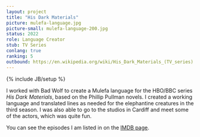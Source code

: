 ```yaml
---
layout: project
title: "His Dark Materials"
picture: mulefa-language.jpg
picture-small: mulefa-language-200.jpg
status: 2022
role: Language Creator
stub: TV Series
conlang: true
ranking: 5
outbound: https://en.wikipedia.org/wiki/His_Dark_Materials_(TV_series)
---
```

{% include JB/setup %}

I worked with Bad Wolf to create a Mulefa language for the HBO/BBC series _His Dark Materials_, based on the Phillip Pullman novels. I created a working language and translated lines as needed for the elephantine creatures in the third season. I was also able to go to the studios in Cardiff and meet some of the actors, which was quite fun.

You can see the episodes I am listed in on the [IMDB page](https://www.imdb.com/name/nm14473746/).
